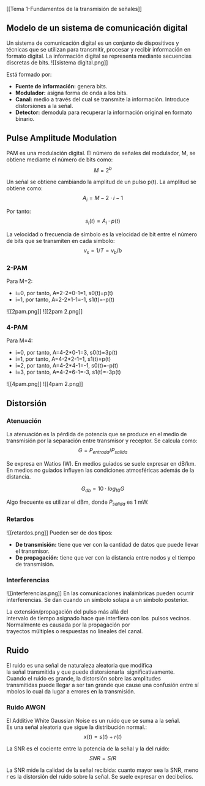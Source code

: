 [[Tema 1-Fundamentos de la transmisión de señales]]

## Modelo de un sistema de comunicación digital
Un sistema de comunicación digital es un conjunto de dispositivos y técnicas que se utilizan para transmitir, procesar y recibir información en formato digital. La información digital se representa mediante secuencias discretas de bits.
![[sistema digital.png]]

Está formado por:
+ **Fuente de información:** genera bits.
+ **Modulador:** asigna forma de onda a los bits.
+ **Canal:** medio a través del cual se transmite la información. Introduce distorsiones a la señal.
+ **Detector:** demodula para recuperar la información original en formato binario.

## Pulse Amplitude Modulation
PAM es una modulación digital. El número de señales del modulador, M, se obtiene mediante el número de bits como:
$$M=2^b$$

Un señal se obtiene cambiando la amplitud de un pulso p(t). La amplitud se obtiene como:
$$A_{i}=M-2 \cdot i -1$$

Por tanto:
$$s_i(t) = A_{i} \cdot p(t)$$

La velocidad o frecuencia de símbolo es la velocidad de bit entre el número de bits que se transmiten en cada símbolo:
$$v_s=1/T=v_b/b$$

### 2-PAM
Para M=2:

+ i=0, por tanto, A=2-2\*0-1=1, s0(t)=p(t)
+ i=1, por tanto, A=2-2\*1-1=-1, s1(t)=-p(t)

![[2pam.png]]
![[2pam 2.png]]

### 4-PAM
Para M=4:

+ i=0, por tanto, A=4-2\*0-1=3, s0(t)=3p(t)
+ i=1, por tanto, A=4-2\*2-1=1, s1(t)=p(t)
+ i=2, por tanto, A=4-2\*4-1=-1, s0(t)=-p(t)
+ i=3, por tanto, A=4-2\*6-1=-3, s1(t)=-3p(t)

![[4pam.png]]
![[4pam 2.png]]

## Distorsión
### Atenuación
La atenuación es la pérdida de potencia que se produce en el medio de transmisión por la separación entre transmisor y receptor. Se calcula como:
$$G=P_{entrada}/P_{salida}$$

Se expresa en Watios (W). En medios guiados se suele expresar en dB/km. En medios no guiados influyen las condiciones atmosféricas además de la distancia.

$$G_{db}=10 \cdot log_{10}G$$

Algo frecuente es utilizar el dBm, donde $P_{salida}$ es 1 mW.

### Retardos
![[retardos.png]]
Pueden ser de dos tipos:
+ **De transmisión:** tiene que ver con la cantidad de datos que puede llevar el transmisor.
+ **De propagación:** tiene que ver con la distancia entre nodos y el tiempo de transmisión.

### Interferencias
![[interferencias.png]]
En las comunicaciones inalámbricas pueden ocurrir interferencias. Se dan cuando un símbolo solapa a un símbolo posterior.

La extensión/propagación del pulso más allá del  intervalo de tiempo asignado hace que interfiera con los  pulsos vecinos. Normalmente es causada por la propagación por  trayectos múltiples o respuestas no lineales del canal.

## Ruido
El ruido es una señal de naturaleza aleatoria que modifica  la señal transmitida y que puede distorsionarla  significativamente. Cuando el ruido es grande, la distorsión sobre las amplitudes
transmitidas puede llegar a ser tan grande que cause una confusión entre símbolos lo cual da lugar a errores en la transmisión. 

### Ruido AWGN
El Additive White Gaussian Noise es un ruido que se suma a la señal. Es una señal aleatoria que sigue la distribución normal.:
$$x(t)=s(t)+r(t)$$

La SNR es el cociente entre la potencia de la señal y la del ruido:
$$SNR=S/R$$

La SNR mide la calidad de la señal recibida: cuanto mayor sea la SNR, menor es la distorsión del ruido sobre la señal. Se suele expresar en decibelios.